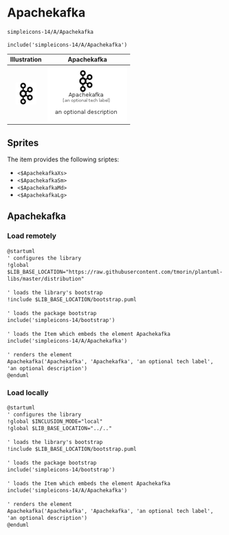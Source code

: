 # Apachekafka


```text
simpleicons-14/A/Apachekafka
```

```text
include('simpleicons-14/A/Apachekafka')
```



| Illustration | Apachekafka |
| :---: | :---: |
| ![illustration for Illustration](../../simpleicons-14/A/Apachekafka.png) | ![illustration for Apachekafka](../../simpleicons-14/A/Apachekafka.Local.png) |



## Sprites
The item provides the following sriptes:

- `<$ApachekafkaXs>`
- `<$ApachekafkaSm>`
- `<$ApachekafkaMd>`
- `<$ApachekafkaLg>`





## Apachekafka

### Load remotely
```plantuml
@startuml
' configures the library
!global $LIB_BASE_LOCATION="https://raw.githubusercontent.com/tmorin/plantuml-libs/master/distribution"

' loads the library's bootstrap
!include $LIB_BASE_LOCATION/bootstrap.puml

' loads the package bootstrap
include('simpleicons-14/bootstrap')

' loads the Item which embeds the element Apachekafka
include('simpleicons-14/A/Apachekafka')

' renders the element
Apachekafka('Apachekafka', 'Apachekafka', 'an optional tech label', 'an optional description')
@enduml
```

### Load locally
```plantuml
@startuml
' configures the library
!global $INCLUSION_MODE="local"
!global $LIB_BASE_LOCATION="../.."

' loads the library's bootstrap
!include $LIB_BASE_LOCATION/bootstrap.puml

' loads the package bootstrap
include('simpleicons-14/bootstrap')

' loads the Item which embeds the element Apachekafka
include('simpleicons-14/A/Apachekafka')

' renders the element
Apachekafka('Apachekafka', 'Apachekafka', 'an optional tech label', 'an optional description')
@enduml
```

